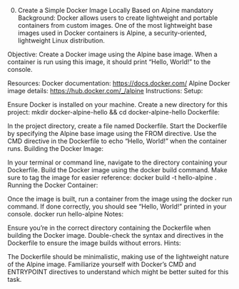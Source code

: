 0. Create a Simple Docker Image Locally Based on Alpine
mandatory
Background:
Docker allows users to create lightweight and portable containers from custom images. One of the most lightweight base images used in Docker containers is Alpine, a security-oriented, lightweight Linux distribution.

Objective:
Create a Docker image using the Alpine base image. When a container is run using this image, it should print “Hello, World!” to the console.

Resources:
Docker documentation: https://docs.docker.com/
Alpine Docker image details: https://hub.docker.com/_/alpine
Instructions:
Setup:

Ensure Docker is installed on your machine.
Create a new directory for this project: mkdir docker-alpine-hello && cd docker-alpine-hello
Dockerfile:

In the project directory, create a file named Dockerfile.
Start the Dockerfile by specifying the Alpine base image using the FROM directive.
Use the CMD directive in the Dockerfile to echo “Hello, World!” when the container runs.
Building the Docker Image:

In your terminal or command line, navigate to the directory containing your Dockerfile.
Build the Docker image using the docker build command. Make sure to tag the image for easier reference:
 docker build -t hello-alpine .
Running the Docker Container:

Once the image is built, run a container from the image using the docker run command. If done correctly, you should see “Hello, World!” printed in your console.
 docker run hello-alpine
Notes:

Ensure you’re in the correct directory containing the Dockerfile when building the Docker image.
Double-check the syntax and directives in the Dockerfile to ensure the image builds without errors.
Hints:

The Dockerfile should be minimalistic, making use of the lightweight nature of the Alpine image.
Familiarize yourself with Docker’s CMD and ENTRYPOINT directives to understand which might be better suited for this task.
